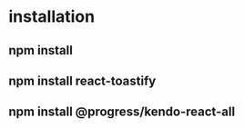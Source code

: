 # installation
 ## npm install
 ## npm install react-toastify
 ## npm install @progress/kendo-react-all
